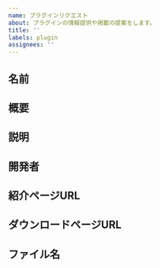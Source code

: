```yaml
---
name: プラグインリクエスト
about: プラグインの情報提供や掲載の提案をします。
title: ''
labels: plugin
assignees: ''
---
```


## 名前

## 概要

## 説明

## 開発者

## 紹介ページURL

## ダウンロードページURL

## ファイル名
